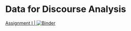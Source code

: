 # Data for Discourse Analysis


[Assignment I | ![Binder](https://mybinder.org/badge_logo.svg)](https://mybinder.org/v2/gh/marcus-dislab/Data-for-Discourse-Analysis/main?urlpath=%2Ftree%2FAssignment%2520I%2F)
